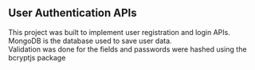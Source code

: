 ## User Authentication APIs

This project was built to implement user registration and login APIs.
MongoDB is the database used to save user data.  
Validation was done for the fields and passwords were hashed using the bcryptjs package
